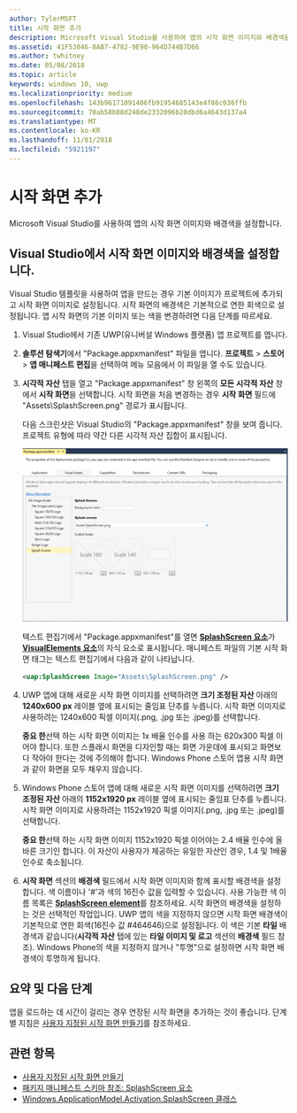 ```yaml
---
author: TylerMSFT
title: 시작 화면 추가
description: Microsoft Visual Studio를 사용하여 앱의 시작 화면 이미지와 배경색을 설정합니다.
ms.assetid: 41F53046-8AB7-4782-9E90-964D744B7D66
ms.author: twhitney
ms.date: 05/08/2018
ms.topic: article
keywords: windows 10, uwp
ms.localizationpriority: medium
ms.openlocfilehash: 143b96171091406fb91954685143e4f86c036ffb
ms.sourcegitcommit: 70ab58b88d248de2332096b20dbd6a4643d137a4
ms.translationtype: MT
ms.contentlocale: ko-KR
ms.lasthandoff: 11/01/2018
ms.locfileid: "5921197"
---
```

# <a name="add-a-splash-screen"></a>시작 화면 추가

Microsoft Visual Studio를 사용하여 앱의 시작 화면 이미지와 배경색을 설정합니다.

## <a name="set-the-splash-screen-image-and-background-color-in-visual-studio"></a>Visual Studio에서 시작 화면 이미지와 배경색을 설정합니다.

Visual Studio 템플릿을 사용하여 앱을 만드는 경우 기본 이미지가 프로젝트에 추가되고 시작 화면 이미지로 설정됩니다. 시작 화면의 배경색은 기본적으로 연한 회색으로 설정됩니다. 앱 시작 화면의 기본 이미지 또는 색을 변경하려면 다음 단계를 따르세요.

1. Visual Studio에서 기존 UWP(유니버설 Windows 플랫폼) 앱 프로젝트를 엽니다.
2. **솔루션 탐색기**에서 "Package.appxmanifest" 파일을 엽니다. **프로젝트** &gt; **스토어** &gt; **앱 매니페스트 편집**을 선택하여 메뉴 모음에서 이 파일을 열 수도 있습니다.
3. **시각적 자산** 탭을 열고 "Package.appxmanifest" 창 왼쪽의 **모든 시각적 자산** 창에서 **시작 화면**을 선택합니다. 시작 화면을 처음 변경하는 경우 **시작 화면** 필드에 "Assets\\SplashScreen.png" 경로가 표시됩니다.

    다음 스크린샷은 Visual Studio의 "Package.appxmanifest" 창을 보여 줍니다. 프로젝트 유형에 따라 약간 다른 시각적 자산 집합이 표시됩니다.

    ![Visual Studio 2017의 "Package.appxmanifest" 창 스크린샷](images/appmanifest.png)

    텍스트 편집기에서 "Package.appxmanifest"를 열면 [**SplashScreen 요소**](https://msdn.microsoft.com/library/windows/apps/br211467)가 [**VisualElements 요소**](https://msdn.microsoft.com/library/windows/apps/br211471)의 자식 요소로 표시됩니다. 매니페스트 파일의 기본 시작 화면 태그는 텍스트 편집기에서 다음과 같이 나타납니다.

    ```xml
    <uap:SplashScreen Image="Assets\SplashScreen.png" />
    ```

4. UWP 앱에 대해 새로운 시작 화면 이미지를 선택하려면 **크기 조정된 자산** 아래의 **1240x600 px** 레이블 옆에 표시되는 줄임표 단추를 누릅니다. 시작 화면 이미지로 사용하려는 1240x600 픽셀 이미지(.png, .jpg 또는 .jpeg)를 선택합니다.

    **중요 한**선택 하는 시작 화면 이미지는 1x 배율 인수를 사용 하는 620x300 픽셀 이어야 합니다. 또한 스플래시 화면을 디자인할 때는 화면 가운데에 표시되고 화면보다 작아야 한다는 것에 주의해야 합니다. Windows Phone 스토어 앱용 시작 화면과 같이 화면을 모두 채우지 않습니다.

5. Windows Phone 스토어 앱에 대해 새로운 시작 화면 이미지를 선택하려면 **크기 조정된 자산** 아래의 **1152x1920 px** 레이블 옆에 표시되는 줄임표 단추를 누릅니다. 시작 화면 이미지로 사용하려는 1152x1920 픽셀 이미지(.png, .jpg 또는 .jpeg)를 선택합니다.

    **중요 한**선택 하는 시작 화면 이미지 1152x1920 픽셀 이어야는 2.4 배율 인수에 올바른 크기인 합니다. 이 자산이 사용자가 제공하는 유일한 자산인 경우, 1.4 및 1배율 인수로 축소됩니다.

6. **시작 화면** 섹션의 **배경색** 필드에서 시작 화면 이미지와 함께 표시할 배경색을 설정합니다. 색 이름이나 '\#'과 색의 16진수 값을 입력할 수 있습니다. 사용 가능한 색 이름 목록은 [**SplashScreen element**](https://msdn.microsoft.com/library/windows/apps/br211467)를 참조하세요. 시작 화면의 배경색을 설정하는 것은 선택적인 작업입니다. UWP 앱의 색을 지정하지 않으면 시작 화면 배경색이 기본적으로 연한 회색(16진수 값 \#464646)으로 설정됩니다. 이 색은 기본 **타일** 배경색과 같습니다(**시각적 자산** 탭에 있는 **타일 이미지 및 로고** 섹션의 **배경색** 필드 참조). Windows Phone의 색을 지정하지 않거나 "투명"으로 설정하면 시작 화면 배경색이 투명하게 됩니다.

## <a name="summary-and-next-steps"></a>요약 및 다음 단계

앱을 로드하는 데 시간이 걸리는 경우 연장된 시작 화면을 추가하는 것이 좋습니다. 단계별 지침은 [사용자 지정된 시작 화면 만들기](create-a-customized-splash-screen.md)를 참조하세요.

## <a name="related-topics"></a>관련 항목

* [사용자 지정된 시작 화면 만들기](create-a-customized-splash-screen.md)
* [패키지 매니페스트 스키마 참조: SplashScreen 요소](https://msdn.microsoft.com/library/windows/apps/br211467)
* [Windows.ApplicationModel.Activation.SplashScreen 클래스](https://msdn.microsoft.com/library/windows/apps/br224763)